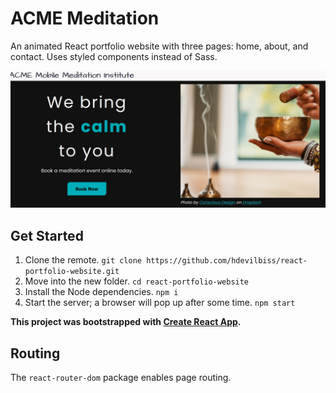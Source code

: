 # ACME Meditation

An animated React portfolio website with three pages: home, about, and contact. Uses styled components instead of Sass.

![A screenshot of the about section reading ACME Mobile Meditation Institute we bring the calm to you](docs/images/about-section-screenshot.jpg)

## Get Started

1. Clone the remote. `git clone https://github.com/hdevilbiss/react-portfolio-website.git`
1. Move into the new folder. `cd react-portfolio-website`
1. Install the Node dependencies. `npm i`
1. Start the server; a browser will pop up after some time. `npm start`

**This project was bootstrapped with [Create React App](https://github.com/facebook/create-react-app).**

## Routing

The `react-router-dom` package enables page routing.
